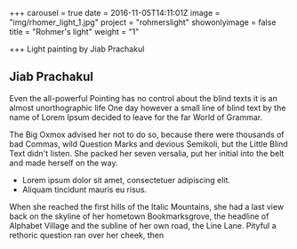 +++
carousel = true
date = 2016-11-05T14:11:01Z
image = "img/rhomer_light_1.jpg"
project = "rohmerslight"
showonlyimage = false
title = "Rohmer's light"
weight = "1"

+++
Light painting by Jiab Prachakul

<!--more-->

## Jiab Prachakul

Even the all-powerful Pointing has no control about the blind texts it is an almost unorthographic life One day however a small line of blind text by the name of Lorem Ipsum decided to leave for the far World of Grammar.

The Big Oxmox advised her not to do so, because there were thousands of bad Commas, wild Question Marks and devious Semikoli, but the Little Blind Text didn't listen. She packed her seven versalia, put her initial into the belt and made herself on the way.

* Lorem ipsum dolor sit amet, consectetuer adipiscing elit.
* Aliquam tincidunt mauris eu risus.

When she reached the first hills of the Italic Mountains, she had a last view back on the skyline of her hometown Bookmarksgrove, the headline of Alphabet Village and the subline of her own road, the Line Lane. Pityful a rethoric question ran over her cheek, then